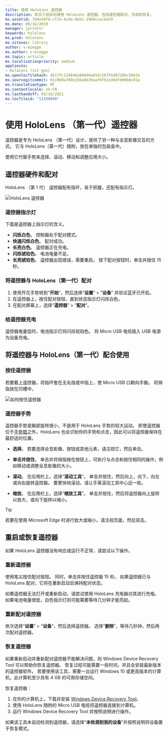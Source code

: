 ```yaml
---
title: 使用 HoloLens 遥控器
description: 本文介绍如何使用 HoloLens 遥控器，包括遥控器配对、充电和恢复。
ms.assetid: 7d4a30fd-cf1d-4c9a-8eb1-1968ccecbe59
ms.date: 09/16/2019
manager: jarrettr
keywords: hololens
ms.prod: hololens
ms.sitesec: library
author: v-miegge
ms.author: v-miegge
ms.topic: article
ms.localizationpriority: medium
appliesto:
- HoloLens (1st gen)
ms.openlocfilehash: 4b17fc134846a66046a819c56755d87206c5643e
ms.sourcegitcommit: 01c0b0a789e156a9d29aaf6f61e36dfd09b8c01a
ms.translationtype: MT
ms.contentlocale: zh-CN
ms.lasthandoff: 03/16/2021
ms.locfileid: "11439048"
---
```

# <a name="use-the-hololens-1st-gen-clicker"></a>使用 HoloLens （第一代）遥控器

遥控器是专为 HoloLens （第一代）设计，提供了另一种与全息影像交互的方式。 它与 HoloLens（第一代）随附，放在单独的包装盒中。

使用它代替手势来选择、滚动、移动和调整应用大小。

## <a name="clicker-hardware-and-pairing"></a>遥控器硬件和配对

HoloLens （第 1 代） 遥控器配有指环，易于抓握，还配有指示灯。

![HoloLens 遥控器](images/use-hololens-clicker-1.png)

### <a name="clicker-indicator-lights"></a>遥控器指示灯

下面是遥控器上指示灯的含义。

- **闪烁白色**。 控制器处于配对模式。
- **快速闪烁白色**。 配对成功。
- **长亮白色**。 遥控器正在充电。
- **闪烁琥珀色**。 电池电量不足。
- **长亮琥珀色**。 遥控器出现错误，需要重启。 按下配对按钮时，单击并按住 15 秒。

### <a name="pair-the-clicker-with-your-hololens-1st-gen"></a>将遥控器与 HoloLens（第一代）配对

1. 使用开花手势转到“**开始**”，然后选择“**设置**” > ”**设备**” 并验证蓝牙已开启。
1. 在遥控器上，按住配对按钮，直到状态指示灯闪烁白色。
1. 在配对屏幕上，选择“**遥控器**” > “**配对**”。

### <a name="charge-the-clicker"></a>给遥控器充电

遥控器电量低时，电池指示灯将闪烁琥珀色。 将 Micro USB 电缆插入 USB 电源为设备充电。

## <a name="use-the-clicker-with-hololens-1st-gen"></a>将遥控器与 HoloLens（第一代）配合使用

### <a name="hold-the-clicker"></a>按住遥控器

若要戴上遥控器，将指环套在无名指或中指上，使 Micro USB 口朝向手腕。 将拇指放在凹槽中。

![如何按住遥控器](images/use-hololens-clicker-2.png)

### <a name="clicker-gestures"></a>遥控器手势

遥控器手势是腕部旋转很小，不是用于 HoloLens 手势的较大运动。 即使遥控器位于[手势框](hololens1-basic-usage.md)之外，HoloLens 也会识别你的手势和点击，因此可以将遥控器保持在最舒适的位置。

- **选择**。 若要选择全息影像、按钮或其他元素，请注视它，然后单击。

- **单击并按住**。 单击并将拇指按在按钮上，可执行与点击和按住相同的操作，例如移动或调整全息影像的大小。

- **滚动**。 在应用栏上，选择“**滚动工具**”。 单击并按住，然后向上，向下，向左或向右旋转遥控器。 要更快地滚动，请让手离滚动工具中心远一些。

- **缩放**。 在应用栏上，选择“**缩放工具**”。 单击并按住，然后将遥控器向上旋转以放大，或向下旋转以缩小。

> [!TIP]
> 若要在使用 Microsoft Edge 时进行放大或缩小，请注视页面，然后双击。

## <a name="restart-or-recover-the-clicker"></a>重启或恢复遥控器

如果 HoloLens 遥控器没有响应或运行不正常，请尝试以下操作。

### <a name="restart-the-clicker"></a>重新遥控器

使用笔尖按住配对按钮。 同时，单击并按住遥控器 15 秒。 如果遥控器已与 HoloLens 配对，它将在重新启动后保持配对状态。

如果遥控器无法打开或重新启动，请尝试使用 HoloLens 充电器对其进行充电。 如果电池电量很低，白色指示灯则可能需要等待几分钟才能亮起。

### <a name="re-pair-the-clicker"></a>重新配对遥控器

依次选择“**设置**”  >  “**设备**”，然后选择遥控器。 选择“**删除**”，等待几秒钟，然后再次配对遥控器。

### <a name="recover-the-clicker"></a>恢复遥控器

如果重新启动并重新配对遥控器不能解决问题，则 Windows Device Recovery Tool 可以帮助你恢复遥控器。 恢复过程可能需要一些时间，并且会安装最新版本的遥控器软件。 若要使用该工具，需要一台运行 Windows 10 或更高版本的计算机，此计算机至少具有 4 GB 的可用存储空间。

恢复遥控器：

1. 在你的计算机上，下载并安装 [Windows Device Recovery Tool](https://dev.azure.com/ContentIdea/ContentIdea/_queries/query/8a004dbe-73f8-4a32-94bc-368fc2f2a895/)。
1. 使用 HoloLens 随附的 Micro USB 电缆将遥控器连接到计算机。
1. 运行 Windows Device Recovery Tool 并按照说明进行操作。

如果该工具未自动检测到遥控器，请选择“**未检测到我的设备**”并按照说明将设备置于恢复模式。
